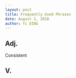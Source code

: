 ```yaml
---
layout: post
title: Frequently Used Phrases
date: August 2, 2018
author: Yi DING
---
```






## Adj.

Consistent



## V.

